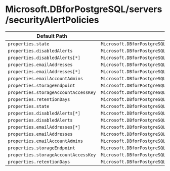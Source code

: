 # Microsoft.DBforPostgreSQL/servers/securityAlertPolicies

| Default Path | Alias |
|---|---|
| `properties.state` | `Microsoft.DBforPostgreSQL/servers/securityAlertPolicies/state` |
| `properties.disabledAlerts` | `Microsoft.DBforPostgreSQL/servers/securityAlertPolicies/disabledAlerts` |
| `properties.disabledAlerts[*]` | `Microsoft.DBforPostgreSQL/servers/securityAlertPolicies/disabledAlerts[*]` |
| `properties.emailAddresses` | `Microsoft.DBforPostgreSQL/servers/securityAlertPolicies/emailAddresses` |
| `properties.emailAddresses[*]` | `Microsoft.DBforPostgreSQL/servers/securityAlertPolicies/emailAddresses[*]` |
| `properties.emailAccountAdmins` | `Microsoft.DBforPostgreSQL/servers/securityAlertPolicies/emailAccountAdmins` |
| `properties.storageEndpoint` | `Microsoft.DBforPostgreSQL/servers/securityAlertPolicies/storageEndpoint` |
| `properties.storageAccountAccessKey` | `Microsoft.DBforPostgreSQL/servers/securityAlertPolicies/storageAccountAccessKey` |
| `properties.retentionDays` | `Microsoft.DBforPostgreSQL/servers/securityAlertPolicies/retentionDays` |
| `properties.state` | `Microsoft.DBforPostgreSQL/servers/securityAlertPolicies/Default.state` |
| `properties.disabledAlerts[*]` | `Microsoft.DBforPostgreSQL/servers/securityAlertPolicies/Default.disabledAlerts[*]` |
| `properties.disabledAlerts` | `Microsoft.DBforPostgreSQL/servers/securityAlertPolicies/Default.disabledAlerts` |
| `properties.emailAddresses[*]` | `Microsoft.DBforPostgreSQL/servers/securityAlertPolicies/Default.emailAddresses[*]` |
| `properties.emailAddresses` | `Microsoft.DBforPostgreSQL/servers/securityAlertPolicies/Default.emailAddresses` |
| `properties.emailAccountAdmins` | `Microsoft.DBforPostgreSQL/servers/securityAlertPolicies/Default.emailAccountAdmins` |
| `properties.storageEndpoint` | `Microsoft.DBforPostgreSQL/servers/securityAlertPolicies/Default.storageEndpoint` |
| `properties.storageAccountAccessKey` | `Microsoft.DBforPostgreSQL/servers/securityAlertPolicies/Default.storageAccountAccessKey` |
| `properties.retentionDays` | `Microsoft.DBforPostgreSQL/servers/securityAlertPolicies/Default.retentionDays` |

